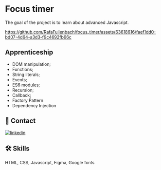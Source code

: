 # Focus timer

The goal of the project is to learn about advanced Javascript.

https://github.com/RafaFullenbach/focus_timer/assets/63618616/faef1dd0-bd07-4d64-a3d3-f9c4692fb66c

## Apprenticeship

- DOM manipulation;
- Functions;
- String literals;
- Events;
- ES6 modules;
- Recursion;
- Callback;
- Factory Pattern
- Dependency Injection




## 🔗 Contact
[![linkedin](https://img.shields.io/badge/linkedin-0A66C2?style=for-the-badge&logo=linkedin&logoColor=white)](https://www.linkedin.com/in/rafael-carvalho-f%C3%BCllenbach-9b25a6148/)



## 🛠 Skills
HTML, CSS, Javascript, Figma, Google fonts

